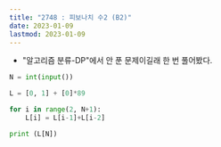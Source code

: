 ```yaml
---
title: "2748 : 피보나치 수2 (B2)"
date: 2023-01-09
lastmod: 2023-01-09
---
```


- "알고리즘 분류-DP"에서 안 푼 문제이길래 한 번 풀어봤다.

```python
N = int(input())

L = [0, 1] + [0]*89

for i in range(2, N+1):
    L[i] = L[i-1]+L[i-2]

print (L[N])
```
